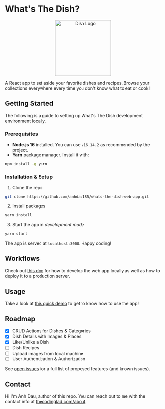 # What's The Dish?

<p align="center">
  <a href="https://dish.thecodinglad.com" target="_blank">
    <img src="https://dl.dropboxusercontent.com/s/n7efpzxni2u1avb/dish.png" width="180" alt="Dish Logo">
  </a>
</p>

A React app to set aside your favorite dishes and recipes. Browse your collections everywhere every time you don't know what to eat or cook!

## Getting Started

The following is a guide to setting up What's The Dish development environment locally.

### Prerequisites

- **Node.js 16** installed. You can use `v16.14.2` as recommended by the project.
- **Yarn** package manager. Install it with:

```sh
npm install -g yarn
```

### Installation & Setup

1. Clone the repo

```sh
git clone https://github.com/anhdau185/whats-the-dish-web-app.git
```

2. Install packages

```sh
yarn install
```

3. Start the app in _development mode_

```sh
yarn start
```

The app is served at `localhost:3000`. Happy coding!

## Workflows

Check out [this doc](https://github.com/anhdau185/application-infrastructure/blob/main/docs/whats-the-dish/workflows-frontend.md) for how to develop the web app locally as well as how to deploy it to a production server.

## Usage

Take a look at [this quick demo](https://github.com/anhdau185/application-infrastructure/blob/main/docs/whats-the-dish/demos.md) to get to know how to use the app!

## Roadmap

- [x] CRUD Actions for Dishes & Categories
- [x] Dish Details with Images & Places
- [x] Like/Unlike a Dish
- [ ] Dish Recipes
- [ ] Upload images from local machine
- [ ] User Authentication & Authorization

See [open issues](https://github.com/anhdau185/whats-the-dish-web-app/issues) for a full list of proposed features (and known issues).

## Contact

Hi I'm Anh Dau, author of this repo. You can reach out to me with the contact info at [thecodinglad.com/about](https://thecodinglad.com/about).
